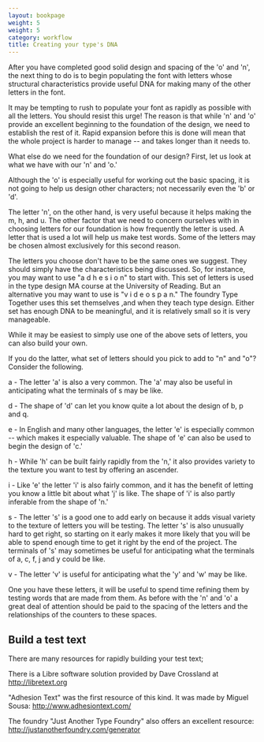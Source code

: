 ```yaml
---
layout: bookpage
weight: 5
weight: 5
category: workflow
title: Creating your type's DNA
---
```


After you have completed good solid design and spacing of the 'o' and 'n', the next thing to do is to begin populating the font with letters whose structural characteristics provide useful DNA for making many of the other letters in the font.

It may be tempting to rush to populate your font as rapidly as possible with all the letters. You should resist this urge! The reason is that while 'n' and 'o' provide an excellent beginning to the foundation of the design, we need to establish the rest of it. Rapid expansion before this is done will mean that the whole project is harder to manage -- and takes longer than it needs to.

What else do we need for the foundation of our design? First, let us look at what we have with our 'n' and 'o.'

Although the 'o' is especially useful for working out the basic spacing, it is not going to help us design other characters; not necessarily even the 'b' or 'd'.

The letter 'n', on the other hand, is very useful because it helps making the m, h, and u. The other factor that we need to concern ourselves with in choosing letters for our foundation is how frequently the letter is used. A letter that is used a lot will help us make test words. Some of the letters may be chosen almost exclusively for this second reason.

The letters you choose don't have to be the same ones we suggest. They should simply have the characteristics being discussed. So, for instance, you may want to use "a d h e s i o n" to start with. This set of letters is used in the type design MA course at the University of Reading. But an alternative you may want to use is "v i d e o s p a n." The foundry Type Together uses this set themselves ,and when they teach type design. Either set has enough DNA to be meaningful, and it is relatively small so it is very manageable.

While it may be easiest to simply use one of the above sets of letters, you can also build your own.

If you do the latter, what set of letters should you pick to add to "n" and "o"? Consider the following.

a - The letter 'a' is also a very common. The 'a' may also be useful in anticipating what the terminals of s may be like.

d - The shape of 'd' can let you know quite a lot about the design of b, p and q.

e - In English and many other languages, the letter 'e' is especially common -- which makes it especially valuable. The shape of 'e' can also be used to begin the design of 'c.'

h - While 'h' can be built fairly rapidly from the 'n,' it also provides variety to the texture you want to test by offering an ascender.

i - Like 'e' the letter 'i' is also fairly common, and it has the benefit of letting you know a little bit about what 'j' is like. The shape of 'i' is also partly inferable from the shape of 'n.'

s - The letter 's' is a good one to add early on because it adds visual variety to the texture of letters you will be testing. The letter 's' is also unusually hard to get right, so starting on it early makes it more likely that you will be able to spend enough time to get it right by the end of the project. The terminals of 's' may sometimes be useful for anticipating what the terminals of a, c, f, j and y could be like.

v - The letter 'v' is useful for anticipating what the 'y' and 'w' may be like.

One you have these letters, it will be useful to spend time refining them by testing words that are made from them. As before with the 'n' and 'o' a great deal of attention should be paid to the spacing of the letters and the relationships of the counters to these spaces.

## Build a test text

There are many resources for rapidly building your test text;

There is a Libre software solution provided by Dave Crossland at <a href="http://libretext.org/">http://libretext.org</a>

"Adhesion Text" was the first resource of this kind. It was made by Miguel Sousa: <a href="http://www.adhesiontext.com/">http://www.adhesiontext.com/</a>

The foundry "Just Another Type Foundry" also offers an excellent resource: <a href="http://justanotherfoundry.com/generator">http://justanotherfoundry.com/generator</a></p>